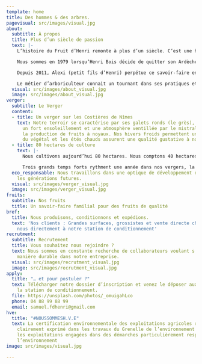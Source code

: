 ```yaml
---
template: home
title: Des hommes & des arbres.
pagevisual: src/images/visual.jpg
about:
  subtitle: À propos
  title: Plus d’un siècle de passion
  text: |-
    L’histoire du Fruit d’Henri remonte à plus d’un siècle. C’est une histoire de terre, d’Homme, de passion et de savoir-faire.

    Nous sommes en 1979 lorsqu’Henri Bois décide de quitter son Ardèche natale pour s’installer dans les Costières de Nîmes. Il crée la SICA des Costières d’Estagel en 1981 qui sera durant une trentaine d’années pionnière dans la production de fruits à noyaux.

    Depuis 2011, Alexi (petit fils d’Henri) perpétue ce savoir-faire en alliant tradition & modernité.

    Le métier d’arboriculteur connait un tournant dans ses pratiques et doit donc s’adapter. L’impact environnemental & social représente un enjeu majeur pour notre génération . Dans ce cadre nous adhérons à la démarche **Verger Eco-responsable et sommes certifiés exploitation à Haute Valeur Environnementale (HVE).**
  visual: src/images/about_visual.jpg
  image: src/images/about_visual.jpg
verger:
  subtitle: Le Verger
  content:
  - title: Un verger sur les Costières de Nîmes
    text: Notre terroir se caractérise par ses galets ronds (le grès), un sol argilo-calacaire,
      un fort ensoleillement et une atmosphère ventillée par le mistral, idéal pour
      la production de fruits à noyaux. Nos hivers froids permettent un bon repos
      du végétal et les étés chauds assurent une qualité gustative à nos fruits.
  - title: 80 hectares de culture
    text: |-
      Nous cultivons aujourd’hui 80 hectares. Nous comptons 40 hectares d’abricotiers, 35 hectares de pêchers et 5 d’actinadia (kiwi). 85% de notre activité commerciale est concentrée sur la période estivale.

      Trois grands temps forts rythment une année dans nos vergers, la taille, l’eclaircissage et la récolte. La taille se fait tout au long de l’année mais est principalement concentrée sur les mois d’hiver. D’avril à mai nous équilibrons la charge des arbres pour que les fruits encore petis puissent se dévelloper convenablement, c’est l’éclaircissage. En juin la cueille commence jusqu’à la mi-septembre. A partir d’octobre la taille recommence…
  eco_responsable: Nous travaillons dans une optique de développement durable pour
    les générations futures.
  visual: src/images/verger_visual.jpg
  image: src/images/verger_visual.jpg
fruits:
  subtitle: Nos fruits
  title: Un savoir-faire familial pour des fruits de qualité
bref:
  title: Nous produisons, conditionnons et expédions.
  text: 'Nos clients : Grandes surfaces, grossistes et vente directe chez nous. Retrouvez
    nous directement à notre station de conditionnement'
recrutment:
  subtitle: Recrutement
  title: Vous souhaitez nous rejoindre ?
  text: Nous sommes en constante recherche de collaborateurs voulant s’investir de
    manière durable dans notre entreprise.
  visual: src/images/recrutment_visual.jpg
  image: src/images/recrutment_visual.jpg
apply:
  title: "… et pour postuler ?"
  text: Télécharger notre dossier d’inscription et venez le déposer aux bureaux à
    la station de conditionnement.
  file: https://unsplash.com/photos/_omuigahLco
  phone: 04 88 99 88 99
  email: samuel.fdhenri@gmail.com
hve:
  title: "#NOUSSOMMESH.V.E"
  text: La certification environnementale des exploitations agricoles répond au besoin
    clairement exprimé dans les travaux du Grenelle de l’environnement de reconnaître
    les exploitations engagées dans des démarches particulièrement respectueuses de
    l’environnement
image: src/images/visual.jpg

---
```

